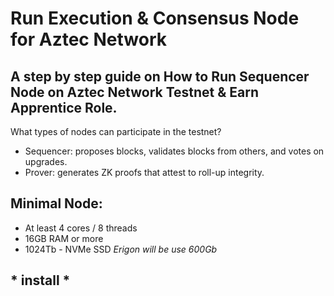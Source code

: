 # Run Execution & Consensus Node for Aztec Network

## A step by step guide on How to Run Sequencer Node on Aztec Network Testnet & Earn Apprentice Role.

What types of nodes can participate in the testnet?
- Sequencer: proposes blocks, validates blocks from others, and votes on upgrades.
- Prover: generates ZK proofs that attest to roll-up integrity.

## **Minimal Node:**
- At least 4 cores / 8 threads
- 16GB RAM or more
- 1024Tb - NVMe SSD   *Erigon will be use 600Gb*

## * install *

##

##

##

##


